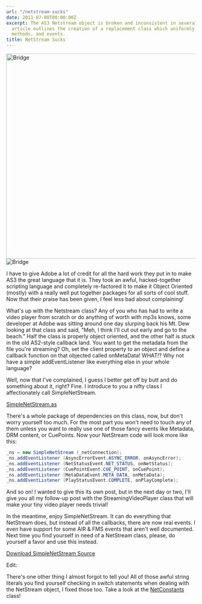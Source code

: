 ```yaml
---
url: "/netstream-sucks"
date: 2011-07-08T00:00:00Z
excerpt: The AS3 Netstream object is broken and inconsistent in several ways. This
  article outlines the creation of a replacement class which uniformly manages properties,
  methods, and events.
title: NetStream Sucks
---
```


<img width="750" height="546" layout="responsive" src="//labs.tomasino.org/assets/images/bridge-from-nowhere.jpg" alt="Bridge"></img>
![Bridge](//labs.tomasino.org/assets/images/bridge-from-nowhere.jpg "Half Begun - Half Finished")

I have to give Adobe a lot of credit for all the hard work they put in
to make AS3 the great language that it is. They took an awful,
hacked-together scripting language and completely re-factored it to make
it Object Oriented (mostly) with a really well put together packages for
all sorts of cool stuff. Now that their praise has been given, I feel
less bad about complaining!

What's up with the Netstream class? Any of you who has had to write a
video player from scratch or do anything of worth with mp3s knows, some
developer at Adobe was sitting around one day slurping back his Mt. Dew
looking at that class and said, "Meh, I think I'll cut out early and go
to the beach." Half the class is properly object oriented, and the other
half is stuck in the old AS2-style callback land. You want to get the
metadata from the file you're streaming? Oh, set the client property to
an object and define a callback function on that objected called
onMetaData! WHAT!? Why not have a simple addEventListener like
everything else in your whole language?

Well, now that I've complained, I guess I better get off by butt and do
something about it, right? Fine. I introduce to you a nifty class I
affectionately call SimpleNetStream.

[SimpleNetStream.as](//github.com/jamestomasino/tomasino/blob/master/org/tomasino/net/SimpleNetStream.as)

There's a whole package of dependencies on this class, now, but don't
worry yourself too much. For the most part you won't need to touch any
of them unless you want to really use one of those fancy events like
Metadata, DRM content, or CuePoints. Now your NetStream code will look
more like this:

``` actionscript
_ns = new SimpleNetStream (_netConnection);
_ns.addEventListener (AsyncErrorEvent.ASYNC_ERROR, onAsyncError);
_ns.addEventListener (NetStatusEvent.NET_STATUS, onNetStatus);
_ns.addEventListener (CuePointEvent.CUE_POINT, onCuePoint);
_ns.addEventListener (MetaDataEvent.META_DATA, onMetaData);
_ns.addEventListener (PlayStatusEvent.COMPLETE, onPlayComplete);
```

And so on! I wanted to give this its own post, but in the next day or
two, I'll give you all my follow-up post with the StreamingVideoPlayer
class that will make your tiny video player needs trivial!

In the meantime, enjoy SimpleNetStream. It can do everything that
NetStream does, but instead of all the callbacks, there are now real
events. I even have support for some AIR & FMS events that aren't well
documented. Next time you find yourself in need of a NetStream class,
please, do yourself a favor and use this instead.

[Download SimpleNetStream Source][]

Edit:

There's one other thing I almost forgot to tell you! All of those awful
string literals you find yourself checking in switch statements when
dealing with the NetStream object, I fixed those too. Take a look at the
[NetConstants][] class!


  [Download SimpleNetStream Source]: //github.com/jamestomasino/tomasino/blob/master/org/tomasino/net/SimpleNetStream.as
    "Download SimpleNetStream Source"
  [NetConstants]: //github.com/jamestomasino/tomasino/blob/master/org/tomasino/net/vo/NetConstants.as
    "NetConstants"
